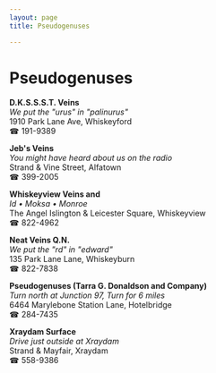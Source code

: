 ```yaml
---
layout: page 
title: Pseudogenuses

---
```



# Pseudogenuses


 **D.K.S.S.S.T. Veins**  
_We put the "urus" in "palinurus"_  
1910 Park Lane Ave, Whiskeyford  
☎ 191-9389

**Jeb's Veins**  
_You might have heard about us on the radio_  
Strand & Vine Street, Alfatown  
☎ 399-2005

**Whiskeyview Veins and**  
_Id • Moksa • Monroe_  
The Angel Islington & Leicester Square, Whiskeyview  
☎ 822-4962

**Neat Veins Q.N.**  
_We put the "rd" in "edward"_  
135 Park Lane Lane, Whiskeyburn  
☎ 822-7838

**Pseudogenuses (Tarra G. Donaldson and Company)**  
_Turn north at Junction 97, Turn for 6 miles_  
6464 Marylebone Station Lane, Hotelbridge  
☎ 284-7435

**Xraydam Surface**  
_Drive just outside at Xraydam_  
Strand & Mayfair, Xraydam  
☎ 558-9386

